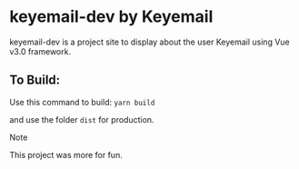 # keyemail-dev by Keyemail

keyemail-dev is a project site to display about the user Keyemail using Vue v3.0 framework.

## To Build:
Use this command to build:
```yarn build```

and use the folder `dist` for production.

>[!NOTE]
>This project was more for fun.